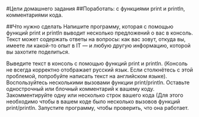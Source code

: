 #Цели домашнего задания
##Поработать: 
с функциями print и println,
комментариями кода.

##Что нужно сделать
Напишите программу, которая с помощью функций print и println выводит несколько предложений о вас в консоль. Текст может содержать ответы на вопросы: как вас зовут, откуда вы, имеете ли какой-то опыт в IT — и любую другую информацию, которой вы захотите поделиться.

Выведите текст в консоль с помощью функций print и println. (Консоль не всегда корректно отображает русский язык. Если столкнётесь с этой проблемой, попробуйте написать текст на английском языке).
Воспользуйтесь несколькими вызовами функции print/println.
Оставьте однострочный или блочный комментарий к вашему коду.
Закомментируйте одну или несколько строк вашего кода (Для этого необходимо чтобы в вашем коде было несколько вызовов функций print/println.
Запустите программу, чтобы проверить, что она работает.
